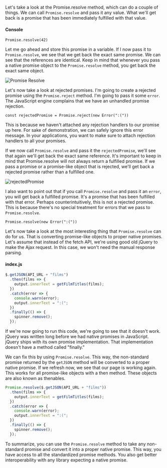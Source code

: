Let's take a look at the Promise.resolve method, which can do a couple of things. We can call `Promise.resolve` and pass it any value. What we'll get back is a promise that has been immediately fulfilled with that value.

#### Console
```console 
Promise.resolve(42)
```

Let me go ahead and store this promise in a variable. If I now pass it to `Promise.resolve`, we see that we get back the exact same promise. We can see that the references are identical. Keep in mind that whenever you pass a native promise object to the `Promise.resolve` method, you get back the exact same object.

![Promise Resolve](https://res.cloudinary.com/dg3gyk0gu/image/upload/v1544133689/transcript-images/promise-resolve-method.png)

Let's now take a look at rejected promises. I'm going to create a rejected promise using the `Promise.reject` method. I'm going to pass it some `error`. The JavaScript engine complains that we have an unhandled promise rejection.

```console 
const rejectedPromise = Promise.reject(new Error(":("))
```

This is because we haven't attached any rejection handlers to our promise up here. For sake of demonstration, we can safely ignore this error message. In your applications, you want to make sure to attach rejection handlers to all your promises.

If we now call `Promise.resolve` and pass it the `rejectedPromise`, we'll see that again we'll get back the exact same reference. It's important to keep in mind that Promise.resolve will not always return a fulfilled promise. If we pass a promise or a promise-like object that is rejected, we'll get back a rejected promise rather than a fulfilled one.

![rejectedPromise](https://res.cloudinary.com/dg3gyk0gu/image/upload/v1544133690/transcript-images/promise-resolve-rejected-promise.png)

I also want to point out that if you call `Promise.resolve` and pass it an `error`, you will get back a fulfilled promise. It's a promise that has been fulfilled with that error. Perhaps counterintuitively, this is not a rejected promise. This is because there's no special treatment for errors that we pass to `Promise.resolve`.

```console 
Promise.resolve(new Error(":("))
```

Let's now take a look at the most interesting thing that `Promise.resolve` can do for us. That is converting promise-like objects to proper native promises. Let's assume that instead of the fetch API, we're using good old jQuery to make the Ajax request. In this case, we won't need the manual response parsing.

#### index.js
```js
$.getJSON(API_URL + "films")
  .then(films => {
    output.innerText = getFilmTitles(films);
  })
  .catch(error => {
    console.warn(error);
    output.innerText = ":(";
  })
  .finally(() => {
    spinner.remove();
  });
```

If we're now going to run this code, we're going to see that it doesn't work. jQuery was written long before we had native promises in JavaScript. jQuery ships with its own promise implementation. That implementation doesn't have a method called "finally."

We can fix this by using `Promise.resolve`. This way, the non-standard promise returned by the `getJSON` method will be converted to a proper native promise. If we refresh now, we see that our page is working again. This works for all promise-like objects with a then method. These objects are also known as thenables.

```js
Promise.resolve($.getJSON(API_URL + "films"))
  .then(films => {
    output.innerText = getFilmTitles(films);
  })
  .catch(error => {
    console.warn(error);
    output.innerText = ":(";
  })
  .finally(() => {
    spinner.remove();
  });
```

To summarize, you can use the `Promise.resolve` method to take any non-standard promise and convert it into a proper native promise. This way, you have access to all the standardized promise methods. You also get better interoperability with any library expecting a native promise.
